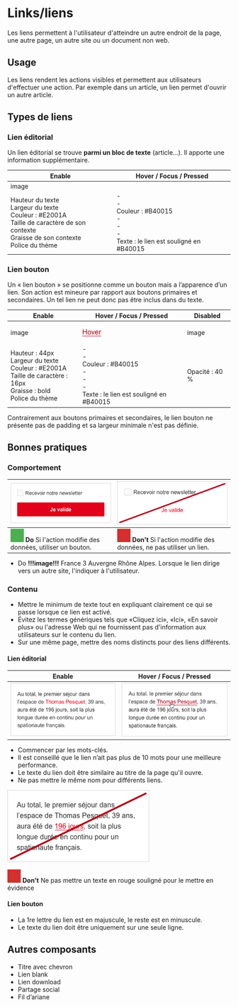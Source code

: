 # Links/liens

Les liens permettent à l'utilisateur d'atteindre un autre endroit de la page, une autre page, un autre site ou un document non web.

## Usage

Les liens rendent les actions visibles et permettent aux utilisateurs d'effectuer une action. Par exemple dans un article, un lien permet d'ouvrir un autre article.

## Types de liens
### Lien éditorial
Un lien éditorial se trouve **parmi un bloc de texte** (article…). Il apporte une information supplémentaire.

Enable | Hover / Focus / Pressed
------------ | ------------- |
image |
Hauteur du texte  <br> Largeur du texte <br> Couleur : #E2001A <br> Taille de caractère de son contexte  <br> Graisse de son contexte <br> Police du thème | - <br> - <br> Couleur : #B40015 <br> - <br> - <br> - <br> Texte : le lien est souligné en #B40015 <br>

### Lien bouton
Un «&nbsp;lien bouton&nbsp;» se positionne comme un bouton mais a l’apparence d’un lien. Son action est mineure par rapport aux boutons primaires et secondaires. Un tel lien ne peut donc pas être inclus dans du texte.

Enable | Hover / Focus / Pressed | Disabled
------------ | ------------- | ------------- |
image | ![button-link__hover](design/button-link__hover.png) | image
Hauteur : 44px  <br> Largeur du texte <br> Couleur : #E2001A <br> Taille de caractère : 16px <br> Graisse : bold <br> Police du thème | - <br> - <br> Couleur : #B40015  <br> - <br> - <br> - <br> Texte : le lien est souligné en #B40015 | Opacité : 40 %

Contrairement aux boutons primaires et secondaires, le lien bouton ne présente pas de padding et sa largeur minimale n'est pas définie.

## Bonnes pratiques
### Comportement
![button-link__ex__button-do](design/button-link__ex__button-do.png) |![button-link__ex__enable-dont](design/button-link__ex__enable-dont.png)
------------ | -------------
  ![Rectangle vert](design/rectangle-vert.png) **Do** Si l'action modifie des données, utiliser un bouton. | ![Rectangle rouge](design/rectangle-rouge.png) **Don't** Si l'action modifie des données, ne pas utiliser un lien.

- Do **!!!image!!!** France 3 Auvergne Rhône Alpes. Lorsque le lien dirige vers un autre site, l'indiquer à l'utilisateur.

### Contenu

- Mettre le minimum de texte tout en expliquant clairement ce qui se passe lorsque ce lien est activé.
- Évitez les termes génériques tels que «Cliquez ici», «Ici», «En savoir plus» ou l'adresse Web qui ne fournissent pas d'information aux utilisateurs sur le contenu du lien.
- Sur une même page, mettre des noms distincts pour des liens différents.
#### Lien éditorial


Enable | Hover / Focus / Pressed
------------ | -------------
![article-link__ex__enable-link](design/article-link__ex__enable-link.png) |![article-link__ex__hover](design/article-link__ex__hover.png)

- Commencer par les mots-clés.
- Il est conseillé que le lien n’ait pas plus de 10 mots pour une meilleure performance.
- Le texte du lien doit être similaire au titre de la page qu'il ouvre.
- Ne pas mettre le même nom pour différents liens.

![article-link__ex__link-default-underline](design/article-link__ex__link-default-underline.png)

![Rectangle rouge](design/rectangle-rouge.png) **Don't** Ne pas mettre un texte en rouge souligné pour le mettre en évidence

#### Lien bouton
- La 1re lettre du lien est en majuscule, le reste est en minuscule.
- Le texte du lien doit être uniquement sur une seule ligne.

## Autres composants
- Titre avec chevron
- Lien blank
- Lien download
- Partage social
- Fil d’ariane
